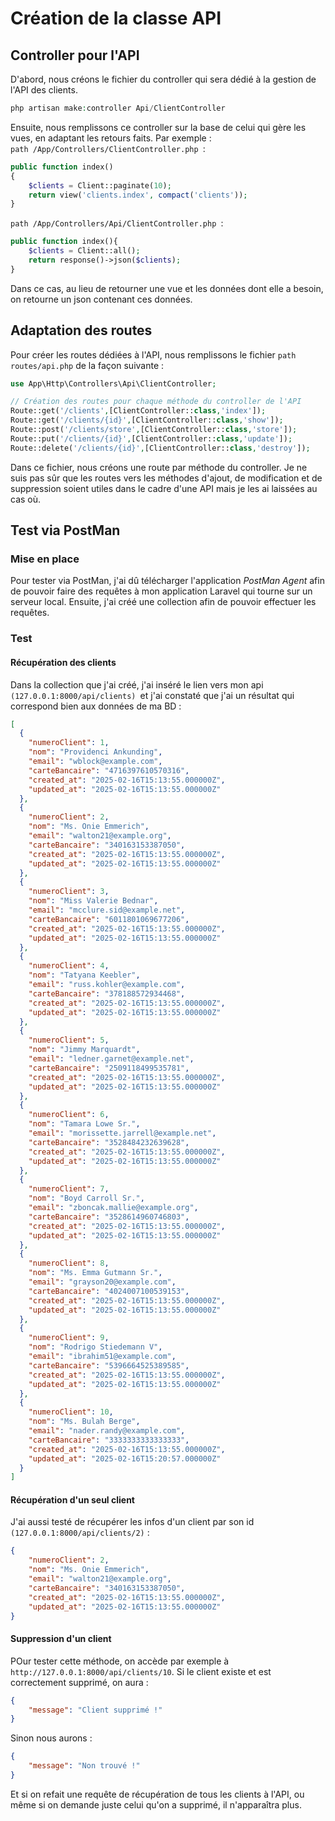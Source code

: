 # Création de la classe API

## Controller pour l'API

D'abord, nous créons le fichier du controller qui sera dédié à la gestion de l'API des clients.
```php
php artisan make:controller Api/ClientController
```

Ensuite, nous remplissons ce controller sur la base de celui qui gère les vues, en adaptant les retours faits. Par exemple :  <br>
```path /App/Controllers/ClientController.php ```:
```php
public function index()
{
    $clients = Client::paginate(10);
    return view('clients.index', compact('clients'));
}
```

```path /App/Controllers/Api/ClientController.php ```:
```php
public function index(){
    $clients = Client::all();
    return response()->json($clients);
}
```
Dans ce cas, au lieu de retourner une vue et les données dont elle a besoin, on retourne un json contenant ces données.


## Adaptation des routes

Pour créer les routes dédiées à l'API, nous remplissons le fichier ```path routes/api.php``` de la façon suivante : <br>
```php 
use App\Http\Controllers\Api\ClientController;

// Création des routes pour chaque méthode du controller de l'API
Route::get('/clients',[ClientController::class,'index']);
Route::get('/clients/{id}',[ClientController::class,'show']);
Route::post('/clients/store',[ClientController::class,'store']);
Route::put('/clients/{id}',[ClientController::class,'update']);
Route::delete('/clients/{id}',[ClientController::class,'destroy']);
```

Dans ce fichier, nous créons une route par méthode du controller. Je ne suis pas sûr que les routes vers les méthodes d'ajout, de modification et de suppression soient utiles dans le cadre d'une API mais je les ai laissées au cas où.


## Test via PostMan

### Mise en place

Pour tester via PostMan, j'ai dû télécharger l'application <i>PostMan Agent</i> afin de pouvoir faire des requêtes à mon application Laravel qui tourne sur un serveur local. Ensuite, j'ai créé une collection afin de pouvoir effectuer les requêtes.

### Test


#### Récupération des clients

Dans la collection que j'ai créé, j'ai inséré le lien vers mon api ```(127.0.0.1:8000/api/clients) ```et j'ai constaté que j'ai un résultat qui correspond bien aux données de ma BD : 

```json 
[
  {
    "numeroClient": 1,
    "nom": "Providenci Ankunding",
    "email": "wblock@example.com",
    "carteBancaire": "4716397610570316",
    "created_at": "2025-02-16T15:13:55.000000Z",
    "updated_at": "2025-02-16T15:13:55.000000Z"
  },
  {
    "numeroClient": 2,
    "nom": "Ms. Onie Emmerich",
    "email": "walton21@example.org",
    "carteBancaire": "340163153387050",
    "created_at": "2025-02-16T15:13:55.000000Z",
    "updated_at": "2025-02-16T15:13:55.000000Z"
  },
  {
    "numeroClient": 3,
    "nom": "Miss Valerie Bednar",
    "email": "mcclure.sid@example.net",
    "carteBancaire": "6011801069677206",
    "created_at": "2025-02-16T15:13:55.000000Z",
    "updated_at": "2025-02-16T15:13:55.000000Z"
  },
  {
    "numeroClient": 4,
    "nom": "Tatyana Keebler",
    "email": "russ.kohler@example.com",
    "carteBancaire": "378188572934468",
    "created_at": "2025-02-16T15:13:55.000000Z",
    "updated_at": "2025-02-16T15:13:55.000000Z"
  },
  {
    "numeroClient": 5,
    "nom": "Jimmy Marquardt",
    "email": "ledner.garnet@example.net",
    "carteBancaire": "2509118499535781",
    "created_at": "2025-02-16T15:13:55.000000Z",
    "updated_at": "2025-02-16T15:13:55.000000Z"
  },
  {
    "numeroClient": 6,
    "nom": "Tamara Lowe Sr.",
    "email": "morissette.jarrell@example.net",
    "carteBancaire": "3528484232639628",
    "created_at": "2025-02-16T15:13:55.000000Z",
    "updated_at": "2025-02-16T15:13:55.000000Z"
  },
  {
    "numeroClient": 7,
    "nom": "Boyd Carroll Sr.",
    "email": "zboncak.mallie@example.org",
    "carteBancaire": "3528614960746803",
    "created_at": "2025-02-16T15:13:55.000000Z",
    "updated_at": "2025-02-16T15:13:55.000000Z"
  },
  {
    "numeroClient": 8,
    "nom": "Ms. Emma Gutmann Sr.",
    "email": "grayson20@example.com",
    "carteBancaire": "4024007100539153",
    "created_at": "2025-02-16T15:13:55.000000Z",
    "updated_at": "2025-02-16T15:13:55.000000Z"
  },
  {
    "numeroClient": 9,
    "nom": "Rodrigo Stiedemann V",
    "email": "ibrahim51@example.com",
    "carteBancaire": "5396664525389585",
    "created_at": "2025-02-16T15:13:55.000000Z",
    "updated_at": "2025-02-16T15:13:55.000000Z"
  },
  {
    "numeroClient": 10,
    "nom": "Ms. Bulah Berge",
    "email": "nader.randy@example.com",
    "carteBancaire": "3333333333333333",
    "created_at": "2025-02-16T15:13:55.000000Z",
    "updated_at": "2025-02-16T15:20:57.000000Z"
  }
]
```

#### Récupération d'un seul client

J'ai aussi testé de récupérer les infos d'un client par son id ```(127.0.0.1:8000/api/clients/2)``` :

```json
{
    "numeroClient": 2,
    "nom": "Ms. Onie Emmerich",
    "email": "walton21@example.org",
    "carteBancaire": "340163153387050",
    "created_at": "2025-02-16T15:13:55.000000Z",
    "updated_at": "2025-02-16T15:13:55.000000Z"
}
```



#### Suppression d'un client
POur tester cette méthode, on accède par exemple à ```http://127.0.0.1:8000/api/clients/10```. Si le client existe et est correctement supprimé, on aura : 
```json
{
    "message": "Client supprimé !"
}
```

Sinon nous aurons : 
```json 
{
    "message": "Non trouvé !"
}
```

Et si on refait une requête de récupération de tous les clients à l'API, ou même si on demande juste celui qu'on a supprimé, il n'apparaîtra plus.
